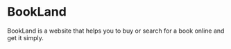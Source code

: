 # BookLand
BookLand is a website that helps you to buy or search for a book online and get it simply.
